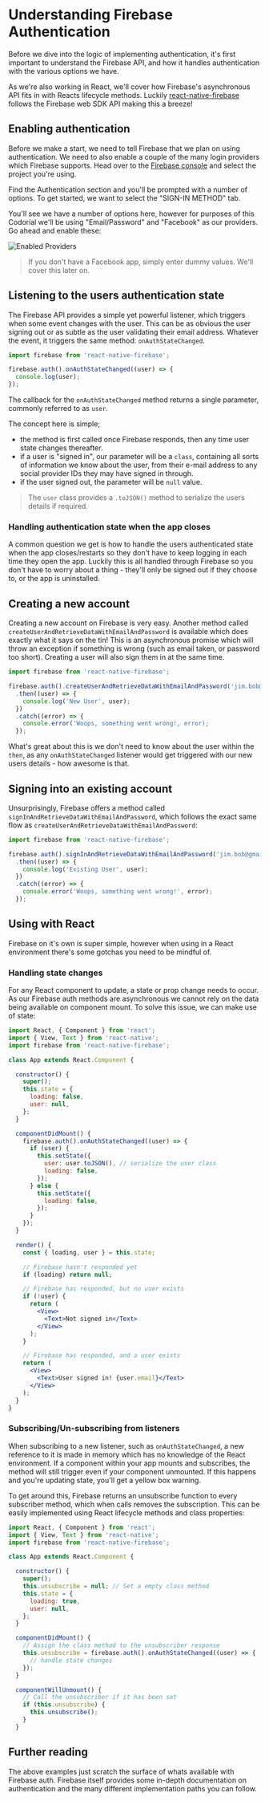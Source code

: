# Understanding Firebase Authentication

Before we dive into the logic of implementing authentication, it's first important to understand the Firebase API, and how it handles authentication
with the various options we have.

As we're also working in React, we'll cover how Firebase's asynchronous API fits in with Reacts lifecycle methods.
Luckily [react-native-firebase](https://rnfirebase.io) follows the Firebase web SDK API making this a breeze!

## Enabling authentication

Before we make a start, we need to tell Firebase that we plan on using authentication. We need to also enable a couple of the many login providers
which Firebase supports. Head over to the [Firebase console](https://console.firebase.google.com/u/0/) and select the project you're using.

Find the Authentication section and you'll be prompted with a number of options. To get started, we want to select the "SIGN-IN METHOD" tab.

You'll see we have a number of options here, however for purposes of this Codorial we'll be using "Email/Password" and "Facebook" as our providers.
Go ahead and enable these:

![Enabled Providers](assets/auth-providers.jpg)

> If you don't have a Facebook app, simply enter dummy values. We'll cover this later on.

## Listening to the users authentication state

The Firebase API provides a simple yet powerful listener, which triggers when some event changes with the user.
This can be as obvious the user signing out or as subtle as the user validating their email address. Whatever the event, it triggers the same method: `onAuthStateChanged`.

```js
import firebase from 'react-native-firebase';

firebase.auth().onAuthStateChanged((user) => {
  console.log(user);
});
```

The callback for the `onAuthStateChanged` method returns a single parameter, commonly referred to as `user`.

The concept here is simple;

- the method is first called once Firebase responds, then any time user state changes thereafter.
- if a user is "signed in", our parameter will be a `class`, containing all sorts of information we know about the user,
from their e-mail address to any social provider IDs they may have signed in through.
- if the user signed out, the parameter will be `null` value.

> The `user` class provides a `.toJSON()` method to serialize the users details if required.

### Handling authentication state when the app closes

A common question we get is how to handle the users authenticated state when the app closes/restarts so they don't have to keep logging in each
time they open the app. Luckily this is all handled through Firebase so you don't have to worry about a thing - they'll only be signed out if they
choose to, or the app is uninstalled.

## Creating a new account

Creating a new account on Firebase is very easy. Another method called `createUserAndRetrieveDataWithEmailAndPassword` is available which does exactly what it
says on the tin! This is an asynchronous promise which will throw an exception if something is wrong (such as email taken, or password too short).
Creating a user will also sign them in at the same time.

```js
import firebase from 'react-native-firebase';

firebase.auth().createUserAndRetrieveDataWithEmailAndPassword('jim.bob@gmail.com', 'supersecret!')
  .then((user) => {
    console.log('New User', user);
  })
  .catch((error) => {
    console.error('Woops, something went wrong!, error);
  });
```

What's great about this is we don't need to know about the user within the `then`, as any `onAuthStateChanged` listener would get triggered with our new
users details - how awesome is that.

## Signing into an existing account

Unsurprisingly, Firebase offers a method called `signInAndRetrieveDataWithEmailAndPassword`, which follows the exact same flow as `createUserAndRetrieveDataWithEmailAndPassword`:

```js
import firebase from 'react-native-firebase';

firebase.auth().signInAndRetrieveDataWithEmailAndPassword('jim.bob@gmail.com', 'supersecret!')
  .then((user) => {
    console.log('Existing User', user);
  })
  .catch((error) => {
    console.error('Woops, something went wrong!', error);
  });
```

## Using with React

Firebase on it's own is super simple, however when using in a React environment there's some gotchas you need to be mindful of.

### Handling state changes

For any React component to update, a state or prop change needs to occur. As our Firebase auth methods are asynchronous we cannot rely on
the data being available on component mount. To solve this issue, we can make use of state:

```jsx
import React, { Component } from 'react';
import { View, Text } from 'react-native';
import firebase from 'react-native-firebase';

class App extends React.Component {

  constructor() {
    super();
    this.state = {
      loading: false,
      user: null,
    };
  }

  componentDidMount() {
    firebase.auth().onAuthStateChanged((user) => {
      if (user) {
        this.setState({
          user: user.toJSON(), // serialize the user class
          loading: false,
        });
      } else {
        this.setState({
          loading: false,
        });
      }
    });
  }

  render() {
    const { loading, user } = this.state;

    // Firebase hasn't responded yet
    if (loading) return null;

    // Firebase has responded, but no user exists
    if (!user) {
      return (
        <View>
          <Text>Not signed in</Text>
        </View>
      );
    }

    // Firebase has responded, and a user exists
    return (
      <View>
        <Text>User signed in! {user.email}</Text>
      </View>
    );
  }
}
```

### Subscribing/Un-subscribing from listeners

When subscribing to a new listener, such as `onAuthStateChanged`, a new reference to it is made in memory which has no knowledge of the
React environment. If a component within your app mounts and subscribes, the method will still trigger even if your component unmounted.
If this happens and you're updating state, you'll get a yellow box warning.

To get around this, Firebase returns an unsubscribe function to every subscriber method, which when calls removes the subscription.
This can be easily implemented using React lifecycle methods and class properties:

```jsx
import React, { Component } from 'react';
import { View, Text } from 'react-native';
import firebase from 'react-native-firebase';

class App extends React.Component {

  constructor() {
    super();
    this.unsubscribe = null; // Set a empty class method
    this.state = {
      loading: true,
      user: null,
    };
  }

  componentDidMount() {
    // Assign the class method to the unsubscriber response
    this.unsubscribe = firebase.auth().onAuthStateChanged((user) => {
      // handle state changes
    });
  }

  componentWillUnmount() {
    // Call the unsubscriber if it has been set
    if (this.unsubscribe) {
      this.unsubscribe();
    }
  }
```

## Further reading

The above examples just scratch the surface of whats available with Firebase auth. Firebase itself provides some in-depth documentation
on authentication and the many different implementation paths you can follow.
